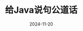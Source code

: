 ---
title: 给Java说句公道话
date: 2024-11-20
lang: zh
tags:
  - repost
repost-url: https://www.yinwang.org/blog-cn/2016/01/18/java
---